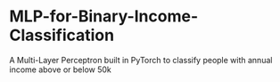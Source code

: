 # MLP-for-Binary-Income-Classification
A Multi-Layer Perceptron built in PyTorch to classify people with annual income above or below 50k 
